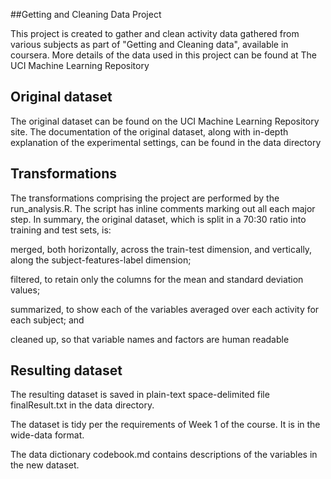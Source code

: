 ##Getting and Cleaning Data Project

This project is created to gather and clean activity data gathered from various subjects as part of "Getting and Cleaning data", available in coursera. More details of the data used in this project can be found at The UCI Machine Learning Repository

## Original dataset

The original dataset can be found on the UCI Machine Learning Repository site. The documentation of the original dataset, along with in-depth explanation of the experimental settings, can be found in the data directory

## Transformations

The transformations comprising the project are performed by the run_analysis.R. The script has inline comments marking out all each major step. In summary, the original dataset, which is split in a 70:30 ratio into training and test sets, is:

merged, both horizontally, across the train-test dimension, and vertically, along the subject-features-label dimension;

filtered, to retain only the columns for the mean and standard deviation values;

summarized, to show each of the variables averaged over each activity for each subject; and

cleaned up, so that variable names and factors are human readable

## Resulting dataset

The resulting dataset is saved in plain-text space-delimited file finalResult.txt in the data directory.

The dataset is tidy per the requirements of Week 1 of the course. It is in the wide-data format.

The data dictionary codebook.md contains descriptions of the variables in the new dataset.